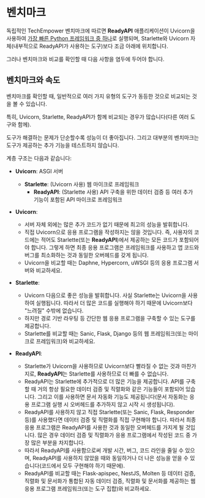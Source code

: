 # 벤치마크

독립적인 TechEmpower 벤치마크에 따르면 **ReadyAPI** 애플리케이션이 Uvicorn을 사용하여 <a href="https://www.techempower.com/benchmarks/#section=test&runid=7464e520-0dc2-473d-bd34-dbdfd7e85911&hw=ph&test=query&l=zijzen-7" class="external-link" target="_blank">가장 빠른 Python 프레임워크 중 하나</a>로 실행되며, Starlette와 Uvicorn 자체(내부적으로 ReadyAPI가 사용하는 도구)보다 조금 아래에 위치합니다.

그러나 벤치마크와 비교를 확인할 때 다음 사항을 염두에 두어야 합니다.

## 벤치마크와 속도

벤치마크를 확인할 때, 일반적으로 여러 가지 유형의 도구가 동등한 것으로 비교되는 것을 볼 수 있습니다.

특히, Uvicorn, Starlette, ReadyAPI가 함께 비교되는 경우가 많습니다(다른 여러 도구와 함께).

도구가 해결하는 문제가 단순할수록 성능이 더 좋아집니다. 그리고 대부분의 벤치마크는 도구가 제공하는 추가 기능을 테스트하지 않습니다.

계층 구조는 다음과 같습니다:

* **Uvicorn**: ASGI 서버
    * **Starlette**: (Uvicorn 사용) 웹 마이크로 프레임워크
        * **ReadyAPI**: (Starlette 사용) API 구축을 위한 데이터 검증 등 여러 추가 기능이 포함된 API 마이크로 프레임워크

* **Uvicorn**:
    * 서버 자체 외에는 많은 추가 코드가 없기 때문에 최고의 성능을 발휘합니다.
    * 직접 Uvicorn으로 응용 프로그램을 작성하지는 않을 것입니다. 즉, 사용자의 코드에는 적어도 Starlette(또는 **ReadyAPI**)에서 제공하는 모든 코드가 포함되어야 합니다. 그렇게 하면 최종 응용 프로그램은 프레임워크를 사용하고 앱 코드와 버그를 최소화하는 것과 동일한 오버헤드를 갖게 됩니다.
    * Uvicorn을 비교할 때는 Daphne, Hypercorn, uWSGI 등의 응용 프로그램 서버와 비교하세요.
* **Starlette**:
    * Uvicorn 다음으로 좋은 성능을 발휘합니다. 사실 Starlette는 Uvicorn을 사용하여 실행됩니다. 따라서 더 많은 코드를 실행해야 하기 때문에 Uvicorn보다 "느려질" 수밖에 없습니다.
    * 하지만 경로 기반 라우팅 등 간단한 웹 응용 프로그램을 구축할 수 있는 도구를 제공합니다.
    * Starlette를 비교할 때는 Sanic, Flask, Django 등의 웹 프레임워크(또는 마이크로 프레임워크)와 비교하세요.
* **ReadyAPI**:
    * Starlette가 Uvicorn을 사용하므로 Uvicorn보다 빨라질 수 없는 것과 마찬가지로, **ReadyAPI**는 Starlette를 사용하므로 더 빠를 수 없습니다.
    * ReadyAPI는 Starlette에 추가적으로 더 많은 기능을 제공합니다. API를 구축할 때 거의 항상 필요한 데이터 검증 및 직렬화와 같은 기능들이 포함되어 있습니다. 그리고 이를 사용하면 문서 자동화 기능도 제공됩니다(문서 자동화는 응용 프로그램 실행 시 오버헤드를 추가하지 않고 시작 시 생성됩니다).
    * ReadyAPI를 사용하지 않고 직접 Starlette(또는 Sanic, Flask, Responder 등)를 사용했다면 데이터 검증 및 직렬화를 직접 구현해야 합니다. 따라서 최종 응용 프로그램은 ReadyAPI를 사용한 것과 동일한 오버헤드를 가지게 될 것입니다. 많은 경우 데이터 검증 및 직렬화가 응용 프로그램에서 작성된 코드 중 가장 많은 부분을 차지합니다.
    * 따라서 ReadyAPI를 사용함으로써 개발 시간, 버그, 코드 라인을 줄일 수 있으며, ReadyAPI를 사용하지 않았을 때와 동일하거나 더 나은 성능을 얻을 수 있습니다(코드에서 모두 구현해야 하기 때문에).
    * ReadyAPI를 비교할 때는 Flask-apispec, NestJS, Molten 등 데이터 검증, 직렬화 및 문서화가 통합된 자동 데이터 검증, 직렬화 및 문서화를 제공하는 웹 응용 프로그램 프레임워크(또는 도구 집합)와 비교하세요.
